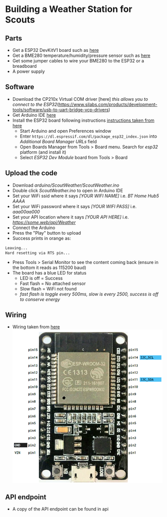 # Building a Weather Station for Scouts

## Parts
- Get a ESP32 DevKitV1 board such as [here](https://www.aliexpress.com/item/ESP32-ESP-32-ESP32S-ESP-32S-CP2102-Wireless-WiFi-Bluetooth-Development-Board-Micro-USB-Dual-Core/32928267626.html)
- Get a BME280 temperature/humidity/pressure sensor such as [here](https://https://www.aliexpress.com/item/BME280-Digital-Sensor-Temperature-Humidity-Barometric-Pressure-Sensor-Module-I2C-SPI-1-8-5V-GY-BME280/32849462236.html)
- Get some jumper cables to wire your BME280 to the ESP32 or a breadboard
- A power supply

## Software
- Download the CP210x Virtual COM driver [here] *this allows you to connect to the ESP32*(https://www.silabs.com/products/development-tools/software/usb-to-uart-bridge-vcp-drivers)
- Get Arduino IDE [here](https://www.arduino.cc/en/Main/Software)
- Install the ESP32 board following instructions [instructions taken from here](https://github.com/espressif/arduino-esp32/blob/master/docs/arduino-ide/boards_manager.md)
  - Start Arduino and open Preferences window
  - Enter ```https://dl.espressif.com/dl/package_esp32_index.json``` into *Additional Board Manager URLs* field
  - Open Boards Manager from Tools > Board menu. Search for  *esp32* platform (and install it)
  - Select *ESP32 Dev Module* board from Tools > Board

## Upload the code
- Download *arduino/ScoutWeather/ScoutWeather.ino*
- Double click *ScoutWeather.ino* to open in Arduino IDE
- Set your WiFi ssid where it says *[YOUR WIFI NAME]* i.e. *BT Home Hub5 AAAA*
- Set your WiFi password where it says *[YOUR WIFI PASS]* i.e. *aaa00aa000*
- Set your API location where it says *[YOUR API HERE]* i.e. *https://some.web/api/Weather*
- Connect the Arduino
- Press the "Play" button to upload
- Success prints in orange as:
```
Leaving...
Hard resetting via RTS pin...
```
- Press Tools > Serial Monitor to see the content coming back (ensure in the bottom it reads as 115200 baud)
- The board has a blue LED for status
  - LED is off = Success
  - Fast flash = No attached sensor 
  - Slow flash = WiFi not found
  - *fast flash is toggle every 500ms, slow is every 2500, success is off to conserve energy*

## Wiring
- Wiring taken from [here](https://github.com/playelek/pinout-doit-32devkitv1)
![Wiring Diagram](esp32_devkit_v1.png "Wiring Diagram")

## API endpoint
- A copy of the API endpoint can be found in api